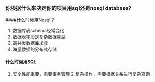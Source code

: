 ### 你根据什么来决定你的项目用sql还是nosql database?

####什么时候用Nosql？
1. 数据库表schema经常变化
2. 数据表字段是复杂数据类型
3. 高并发数据库求救
4. 海量数据的分布式存储

#### 什么时候用SQL
1. 安全性能重要，需要事务管理
2 复杂操作，需要根据关系进行复杂查询
